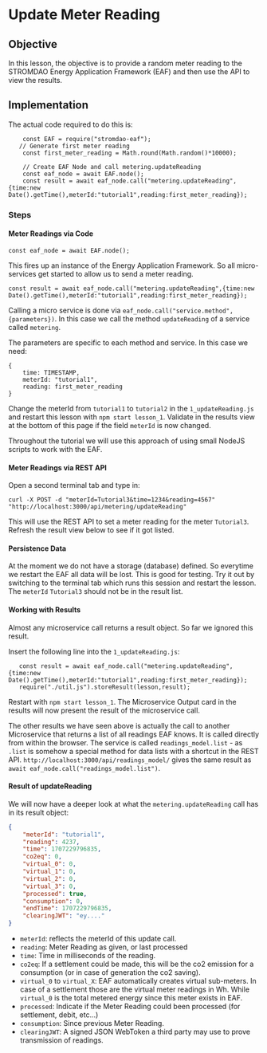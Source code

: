 # Update Meter Reading

## Objective
In this lesson, the objective is to provide a random meter reading to the STROMDAO Energy Application Framework (EAF) and then use the API to view the results.

## Implementation
The actual code required to do this is:
```node
    const EAF = require("stromdao-eaf");
   // Generate first meter reading
    const first_meter_reading = Math.round(Math.random()*10000);

    // Create EAF Node and call metering.updateReading
    const eaf_node = await EAF.node();
    const result = await eaf_node.call("metering.updateReading",{time:new Date().getTime(),meterId:"tutorial1",reading:first_meter_reading});
```

### Steps

#### Meter Readings via Code

```
const eaf_node = await EAF.node();
```

This fires up an instance of the Energy Application Framework. So all micro-services get started to allow us to send a meter reading.

```
const result = await eaf_node.call("metering.updateReading",{time:new Date().getTime(),meterId:"tutorial1",reading:first_meter_reading});
```

Calling a micro service is done via `eaf_node.call("service.method",{parameters})`. In this case we call the method `updateReading` of a service called `metering`.

The parameters are specific to each method and service. In this case we need:
```
{
    time: TIMESTAMP,
    meterId: "tutorial1",
    reading: first_meter_reading
}
```

Change the meterId from `tutorial1` to `tutorial2` in the `1_updateReading.js` and restart this lesson with `npm start lesson_1`. Validate in the results view at the bottom of this page if the field `meterId` is now changed.

Throughout the tutorial we will use this approach of using small NodeJS scripts to work with the EAF.

#### Meter Readings via REST API
Open a second terminal tab and type in:
```
curl -X POST -d "meterId=Tutorial3&time=1234&reading=4567" "http://localhost:3000/api/metering/updateReading"
```

This will use the REST API to set a meter reading for the meter `Tutorial3`. Refresh the result view below to see if it got listed.

#### Persistence Data
At the moment we do not have a storage (database) defined. So everytime we restart the EAF all data will be lost. This is good for testing. Try it out by switching to the terminal tab which runs this session and restart the lesson. The `meterId` `Tutorial3` should not be in the result list.

#### Working with Results
Almost any microservice call returns a result object. So far we ignored this result. 

Insert the following line into the `1_updateReading.js`:
```
   const result = await eaf_node.call("metering.updateReading",{time:new Date().getTime(),meterId:"tutorial1",reading:first_meter_reading});
   require("./util.js").storeResult(lesson,result);
```

Restart with `npm start lesson_1`. The Microservice Output card in the results will now present the result of the microservice call.

The other results we have seen above is actually the call to another Microservice that returns a list of all readings EAF knows. It is called directly from within the browser. The service is called `readings_model.list` - as `.list` is somehow a special method for data lists with a shortcut in the REST API. `http://localhost:3000/api/readings_model/` gives the same result as `await eaf_node.call("readings_model.list")`.

#### Result of updateReading
We will now have a deeper look at what the `metering.updateReading` call has in its result object:
```json
{
    "meterId": "tutorial1",
    "reading": 4237,
    "time": 1707229796835,
    "co2eq": 0,
    "virtual_0": 0,
    "virtual_1": 0,
    "virtual_2": 0,
    "virtual_3": 0,
    "processed": true,
    "consumption": 0,
    "endTime": 1707229796835,
    "clearingJWT": "ey...."
}
```

- `meterId`: reflects the meterId of this update call.
- `reading`: Meter Reading as given, or last processed
- `time`: Time in milliseconds of the reading.
- `co2eq`: If a settlement could be made, this will be the co2 emission for a consumption (or in case of generation the co2 saving).
- `virtual_0` to `virtual_X`: EAF automatically creates virtual sub-meters. In case of a settlement those are the virtual meter readings in Wh. While `virtual_0` is the total metered energy since this meter exists in EAF.
- `processed`: Indicate if the Meter Reading could been processed (for settlement, debit, etc...)
- `consumption`: Since previous Meter Reading.
- `clearingJWT`: A signed JSON WebToken a third party may use to prove transmission of readings.  